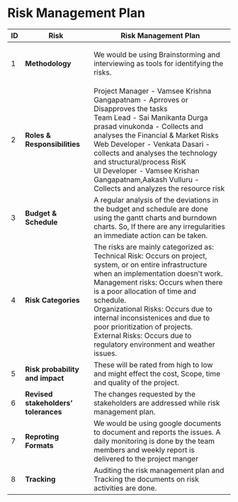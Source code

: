 # Risk Management Plan

ID|Risk| Risk Management Plan|
---|---|---|
1 | **Methodology** | <p>We would be using Brainstorming and interviewing as tools for identifying the risks. </p>|
2 | **Roles & Responsibilities** | Project Manager - Vamsee Krishna Gangapatnam - Aprroves or Disapproves the tasks <br> Team Lead - Sai Manikanta Durga prasad vinukonda - Collects and analyses the Financial & Market Risks <br> Web Developer - Venkata Dasari - collects and analyses the technology and structural/process RisK <br> UI Developer - Vamsee Krishan Gangapatnam,Aakash Vulluru - Collects and analyzes the resource risk |
3 | **Budget & Schedule** | A regular analysis of the deviations in the budget and schedule are done using the gantt charts and burndown charts. So, If there are any irregularities an immediate action can be taken.|
4 | **Risk Categories** | The risks are mainly categorized as: <br> Technical Risk: Occurs on project, system, or on entire infrastructure when an implementation doesn't work. <br> Management risks: Occurs when there is a poor allocation of time and schedule. <br> Organizational Risks: Occurs due to internal inconsistenices and due to poor prioritization of projects. <br> External Risks: Occurs due to regulatory environment and weather issues. |
5 | **Risk probability and impact** | These will be rated from high to low and might effect the cost, Scope, time and quality of the project. |
6 | **Revised stakeholders’ tolerances** | The changes requested by the stakeholders are addressed while risk management plan.|
7 | **Reproting Formats** | We would be using google documents to document and reports the issues. A daily monitoring is done by the team members and weekly report is delivered to the project manger|
8 | **Tracking** | Auditing the risk management plan and Tracking the documents on risk activities are done. |



